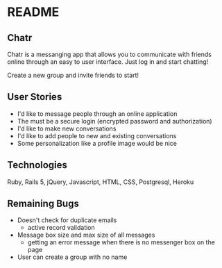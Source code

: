 # README

## Chatr

Chatr is a messanging app that allows you to communicate with friends online through an easy to user interface. Just log in and start chatting!

Create a new group and invite friends to start!

## User Stories
* I'd like to message people through an online application
* The must be a secure login (encrypted password and authorization)
* I'd like to make new conversations
* I'd like to add people to new and existing conversations
* Some personalization like a profile image would be nice

## Technologies

Ruby, Rails 5, jQuery, Javascript, HTML, CSS, Postgresql, Heroku

## Remaining Bugs

* Doesn't check for duplicate emails
	* active record validation
* Message box size and max size of all messages
	*	getting an error message when there is no messenger box on the page 
* User can create a group with no name

